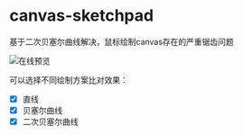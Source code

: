 # canvas-sketchpad

基于二次贝塞尔曲线解决，鼠标绘制canvas存在的严重锯齿问题

![在线预览](https://bojue.github.io/canvas-sketchpad/)

可以选择不同绘制方案比对效果：

- [x] 直线
- [x] 贝塞尔曲线
- [x] 二次贝塞尔曲线
